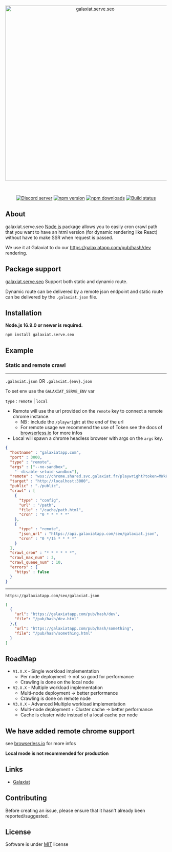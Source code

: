 <div align="center">
  <br />
  <p>
    <a href="https://galaxiatapp.com"><img src="https://galaxiatapp.com/logo_texte_appli_avec_arrondie_et_ombre.png" width="546" alt="galaxiat.serve.seo" /></a>
  </p>
  <br />
  <p>
    <a href="https://discord.galaxiat.fr"><img src="https://img.shields.io/discord/804787354703364116?color=5865F2&logo=discord&logoColor=white" alt="Discord server" /></a>
    <a href="https://www.npmjs.com/package/galaxiat.serve.seo"><img src="https://img.shields.io/npm/v/galaxiat.serve.seo?maxAge=3600" alt="npm version" /></a>
    <a href="https://www.npmjs.com/package/galaxiat.serve.seo"><img src="https://img.shields.io/npm/dt/galaxiat.serve.seo?maxAge=3600" alt="npm downloads" /></a>
    <a href="https://github.com/galaxiat/galaxiat.serve.seo/actions"><img src="https://github.com/galaxiat/galaxiat.serve.seo/actions/workflows/build.yaml/badge.svg" alt="Build status" /></a>
  </p>
</div>

## About

galaxiat.serve.seo [Node.js](https://nodejs.org) package allows you to easily cron crawl path that you want to have an html version (for dynamic rendering like React) without have to make SSR when request is passed.

We use it at Galaxiat to do our https://galaxiatapp.com/pub/hash/dev rendering.

## Package support 

[galaxiat.serve.seo](https://github.com/galaxiat.serve.seo) Support both static and dynamic route.

Dynamic route can be delivered by a remote json endpoint and static route can be delivered by the `.galaxiat.json` file.

## Installation

**Node.js 16.9.0 or newer is required.**

```sh-session
npm install galaxiat.serve.seo
```

## Example

### Static and remote crawl
---
`.galaxiat.json` OR `.galaxiat.{env}.json`

To set env use the `GALAXIAT_SERVE_ENV` var

`type` : `remote` | `local`
- Remote will use the url provided on the `remote` key to connect a remote chrome instance.
  - NB : include the `/playwright` at the end of the url
  - For remote usage we recommend the use of Token see the docs of [browserless.io](https://docs.browserless.io/) for more infos
- Local will spawn a chrome headless browser with args on the `args` key.

```json
{
  "hostname" : "galaxiatapp.com",
  "port" : 3000,
  "type" : "remote",
  "args" : ["--no-sandbox", 
    "--disable-setuid-sandbox"],
  "remote" : "wss://chrome.shared.svc.galaxiat.fr/playwright?token=MWkH6L4K3knkG3hvsaHrnzA5g6dtfucYk5nD9YVBRRh9ZtdPyDaE",
  "target" : "http://localhost:3000",
  "public" : "./public",
  "crawl" : [
    {
      "type" : "config",
      "url" : "/path",
      "file" : "/cache/path.html",
      "cron" : "0 * * * * *"
    },
    {
      "type" : "remote",
      "json_url" : "https://api.galaxiatapp.com/seo/galaxiat.json",
      "cron" : "0 */15 * * * *"
    }
  ],
  "crawl_cron" : "* * * * * *",
  "crawl_max_num" : 3,
  "crawl_queue_num" : 10,
  "errors" : {
    "https" : false
  }
}
```
---
`https://galaxiatapp.com/seo/galaxiat.json`

```json
[
  {
    "url": "https://galaxiatapp.com/pub/hash/dev",
    "file": "/pub/hash/dev.html"
  },{
    "url": "https://galaxiatapp.com/pub/hash/something",
    "file": "/pub/hash/something.html"
  }
]
```

## RoadMap

- `V1.X.X` - Single workload implementation
  - Per node deployment -> not so good for performance
  - Crawling is done on the local node
- `V2.X.X` - Multiple workload implementation
  - Multi-node deployment -> better performance 
  - Crawling is done on remote node
- `V3.X.X` - Advanced Multiple workload implementation
  - Multi-node deployment + Cluster cache -> better performance 
  - Cache is cluster wide instead of a local cache per node

## We have added remote chrome support
see [browserless.io](https://docs.browserless.io/) for more infos

**Local mode is not recommended for production**

## Links

- [Galaxiat](https://galaxiatapp.com/)

## Contributing

Before creating an issue, please ensure that it hasn't already been reported/suggested.

## License
Software is under [MIT](./LICENSE.md) license

